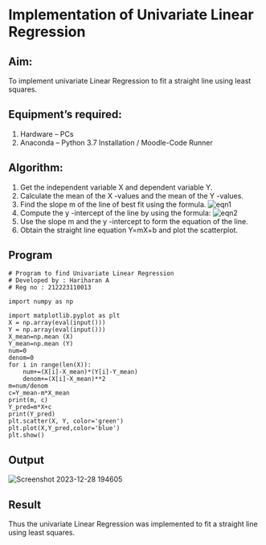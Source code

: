# Implementation of Univariate Linear Regression
## Aim:
To implement univariate Linear Regression to fit a straight line using least squares.
## Equipment’s required:
1.	Hardware – PCs
2.	Anaconda – Python 3.7 Installation / Moodle-Code Runner
## Algorithm:
1.	Get the independent variable X and dependent variable Y.
2.	Calculate the mean of the X -values and the mean of the Y -values.
3.	Find the slope m of the line of best fit using the formula.
 ![eqn1](./eq1.jpg)
4.	Compute the y -intercept of the line by using the formula:
![eqn2](./eq2.jpg)  
5.	Use the slope m and the y -intercept to form the equation of the line.
6.	Obtain the straight line equation Y=mX+b and plot the scatterplot.
## Program
```
# Program to find Univariate Linear Regression
# Developed by : Hariharan A
# Reg no : 212223110013

import numpy as np

import matplotlib.pyplot as plt
X = np.array(eval(input()))
Y = np.array(eval(input()))
X_mean=np.mean (X)
Y_mean=np.mean (Y)
num=0
denom=0
for i in range(len(X)):
    num+=(X[i]-X_mean)*(Y[i]-Y_mean)
    denom+=(X[i]-X_mean)**2
m=num/denom
c=Y_mean-m*X_mean
print(m, c)
Y_pred=m*X+c
print(Y_pred)
plt.scatter(X, Y, color='green')
plt.plot(X,Y_pred,color='blue')
plt.show()

```
## Output
![Screenshot 2023-12-28 194605](https://github.com/hariharana59/Univariate-Linear-Regression/assets/144980130/40cac59b-3ede-4737-9d80-7c09ec465b8a)


## Result
Thus the univariate Linear Regression was implemented to fit a straight line using least squares.
